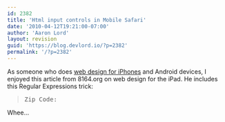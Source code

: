 ```yaml
---
id: 2382
title: 'Html input controls in Mobile Safari'
date: '2010-04-12T19:21:00-07:00'
author: 'Aaron Lord'
layout: revision
guid: 'https://blog.devlord.io/?p=2382'
permalink: '/?p=2382'
---
```


As someone who does <a href="http://www.prlog.org/10556363-auction-sniper-mobile-enables-sniping-on-the-go.html">web design for iPhones</a> and Android devices, I enjoyed this article from <span class="removed_link" title="http://www.8164.org/designing-for-the-ipad/">8164.org</span> on web design for the iPad.  He includes this Regular Expressions trick:<blockquote><pre>Zip Code: </pre></blockquote>Whee...
